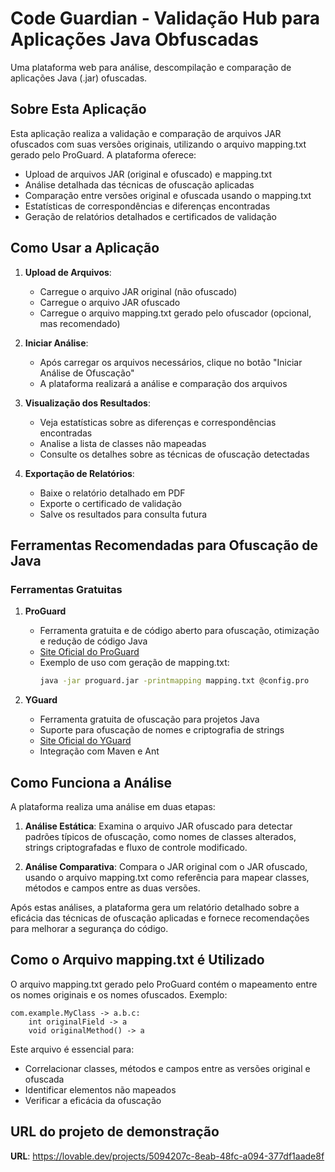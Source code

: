 
# Code Guardian - Validação Hub para Aplicações Java Obfuscadas

Uma plataforma web para análise, descompilação e comparação de aplicações Java (.jar) ofuscadas.

## Sobre Esta Aplicação

Esta aplicação realiza a validação e comparação de arquivos JAR ofuscados com suas versões originais, utilizando o arquivo mapping.txt gerado pelo ProGuard. A plataforma oferece:

- Upload de arquivos JAR (original e ofuscado) e mapping.txt
- Análise detalhada das técnicas de ofuscação aplicadas
- Comparação entre versões original e ofuscada usando o mapping.txt
- Estatísticas de correspondências e diferenças encontradas
- Geração de relatórios detalhados e certificados de validação

## Como Usar a Aplicação

1. **Upload de Arquivos**:
   - Carregue o arquivo JAR original (não ofuscado)
   - Carregue o arquivo JAR ofuscado
   - Carregue o arquivo mapping.txt gerado pelo ofuscador (opcional, mas recomendado)

2. **Iniciar Análise**:
   - Após carregar os arquivos necessários, clique no botão "Iniciar Análise de Ofuscação"
   - A plataforma realizará a análise e comparação dos arquivos

3. **Visualização dos Resultados**:
   - Veja estatísticas sobre as diferenças e correspondências encontradas
   - Analise a lista de classes não mapeadas
   - Consulte os detalhes sobre as técnicas de ofuscação detectadas

4. **Exportação de Relatórios**:
   - Baixe o relatório detalhado em PDF
   - Exporte o certificado de validação
   - Salve os resultados para consulta futura

## Ferramentas Recomendadas para Ofuscação de Java

### Ferramentas Gratuitas

1. **ProGuard**
   - Ferramenta gratuita e de código aberto para ofuscação, otimização e redução de código Java
   - [Site Oficial do ProGuard](https://www.guardsquare.com/proguard)
   - Exemplo de uso com geração de mapping.txt:
     ```bash
     java -jar proguard.jar -printmapping mapping.txt @config.pro
     ```

2. **YGuard**
   - Ferramenta gratuita de ofuscação para projetos Java
   - Suporte para ofuscação de nomes e criptografia de strings
   - [Site Oficial do YGuard](https://www.yworks.com/products/yguard)
   - Integração com Maven e Ant

## Como Funciona a Análise

A plataforma realiza uma análise em duas etapas:

1. **Análise Estática**: Examina o arquivo JAR ofuscado para detectar padrões típicos de ofuscação, como nomes de classes alterados, strings criptografadas e fluxo de controle modificado.

2. **Análise Comparativa**: Compara o JAR original com o JAR ofuscado, usando o arquivo mapping.txt como referência para mapear classes, métodos e campos entre as duas versões.

Após estas análises, a plataforma gera um relatório detalhado sobre a eficácia das técnicas de ofuscação aplicadas e fornece recomendações para melhorar a segurança do código.

## Como o Arquivo mapping.txt é Utilizado

O arquivo mapping.txt gerado pelo ProGuard contém o mapeamento entre os nomes originais e os nomes ofuscados. Exemplo:

```
com.example.MyClass -> a.b.c:
    int originalField -> a
    void originalMethod() -> a
```

Este arquivo é essencial para:
- Correlacionar classes, métodos e campos entre as versões original e ofuscada
- Identificar elementos não mapeados
- Verificar a eficácia da ofuscação

## URL do projeto de demonstração

**URL**: https://lovable.dev/projects/5094207c-8eab-48fc-a094-377df1aade8f

